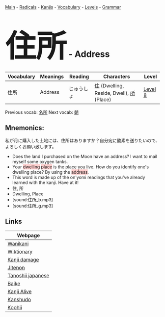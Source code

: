 <style> bigfont {font-size: 100px}</style>
[Main](../README.md) -
[Radicals](../radicals.md) -
[Kanjis](../kanjis.md) -
[Vocabulary](../vocabulary.md) -
[Levels](../levels.md) -
[Grammar](../grammar.md)
# <bigfont> 住所</bigfont> - Address 

| Vocabulary | Meanings | Reading | Characters | Level |
| --- | --- | --- | --- | --- |
| 住所 | Address | じゅうしょ |  [住](../kanjis/住.md) (Dwelling, Reside, Dwell), [所](../kanjis/所.md) (Place) | [Level 8](../levels/wk_level8.md) |

Previous vocab: [名所](名所.md) Next vocab: [朝](朝.md) 

## Mnemonics:
私が月に購入した土地には、住所はありますか？自分宛に酸素を送りたいので、よろしくお願い致します。
* Does the land I purchased on the Moon have an address? I want to mail myself some oxygen tanks.
* Your <span style="background-color:#ffcccb"> dwelling</span> <span style="background-color:#ffcccb"> place</span> is the place you live. How do you identify one's dwelling place? By using the <span style="background-color:#ffcccb"> address</span>.
* This word is made up of the on'yomi readings that you've already learned with the kanji. Have at it!
* 住, 所
* Dwelling, Place
* [sound:住所_b.mp3]
* [sound:住所_g.mp3]


## Links 

| Webpage |
| --- |
| [Wanikani          ](https://www.wanikani.com/kanji/住所) |
| [Wiktionary        ](https://en.wiktionary.org/wiki/住所) |
| [Kanji damage      ](http://www.kanjidamage.com/kanji/search?utf8=✓&q=住所) |
| [Jitenon           ](https://jitenon.com/kanji/住所) |
| [Tanoshii japanese ](https://www.tanoshiijapanese.com/dictionary/kanji.cfm?k=住所) |
| [Baike             ](https://baike.baidu.com/item/住所) |
| [Kanji Alive       ](https://app.kanjialive.com/住所) |
| [Kanshudo          ](https://www.kanshudo.com/searchmn?q=住所) |
| [Koohii            ](https://kanji.koohii.com/study/kanji/住所) |
